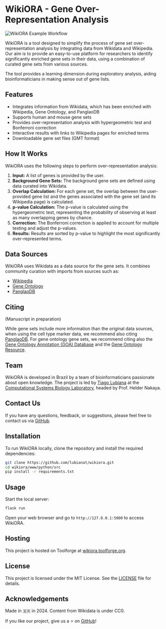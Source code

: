# WikiORA - Gene Over-Representation Analysis

![WikiORA Example Workflow](https://wikiora.toolforge.org/static/example.png)

WikiORA is a tool designed to simplify the process of gene set over-representation analysis by integrating data from Wikidata and Wikipedia. Our aim is to provide an easy-to-use platform for researchers to identify significantly enriched gene sets in their data, using a combination of curated gene sets from various sources.

The tool provides a learning dimension during exploratory analysis, aiding bioinformaticians in making sense out of gene lists. 

## Features

- Integrates information from Wikidata, which has been enriched with Wikipedia, Gene Ontology, and PanglaoDB
- Supports human and mouse gene sets
- Provides over-representation analysis with hypergeometric test and Bonferroni correction
- Interactive results with links to Wikipedia pages for enriched terms
- Downloadable gene set files (GMT format)

## How It Works

WikiORA uses the following steps to perform over-representation analysis:

1. **Input:** A list of genes is provided by the user.
2. **Background Gene Sets:** The background gene sets are defined using data curated into Wikidata.
3. **Overlap Calculation:** For each gene set, the overlap between the user-provided gene list and the genes associated with the gene set (and its Wikipedia page) is calculated.
4. **p-value Calculation:** The p-value is calculated using the hypergeometric test, representing the probability of observing at least as many overlapping genes by chance.
5. **Correction:** The Bonferroni correction is applied to account for multiple testing and adjust the p-values.
6. **Results:** Results are sorted by p-value to highlight the most significantly over-represented terms.

## Data Sources

WikiORA uses Wikidata as a data source for the gene sets. It combines community curation with imports from sources such as:

- [Wikipedia](https://en.wikipedia.org)
- [Gene Ontology](http://geneontology.org)
- [PanglaoDB](https://panglaodb.se)

## Citing

(Manuscript in preparation)

While gene sets include more information than the original data sources, when using the cell type marker data, we recommend also citing [PanglaoDB](https://panglaodb.se). For gene ontology gene sets, we recommend citing also the [Gene Ontology Annotation (GOA) Database](https://www.ebi.ac.uk/GOA/) and the [Gene Ontology Resource](https://geneontology.org/docs/go-citation-policy/).

## Team

WikiORA is developed in Brazil by a team of bioinformaticians passionate about open knowledge. The project is led by [Tiago Lubiana](https://tiago.bio.br) at the [Computational Systems Biology Laboratory](https://www.csbiology.org/), headed by Prof. Helder Nakaya.

## Contact Us

If you have any questions, feedback, or suggestions, please feel free to contact us via [GitHub](https://github.com/lubianat/wikiora/issues).

## Installation

To run WikiORA locally, clone the repository and install the required dependencies:

```bash
git clone https://github.com/lubianat/wikiora.git
cd wikiora/www/python/src
pip install -r requirements.txt
```

## Usage

Start the local server:

```bash
flask run
```

Open your web browser and go to `http://127.0.0.1:5000` to access WikiORA.

## Hosting

This project is hosted on Toolforge at [wikiora.toolforge.org](https://wikiora.toolforge.org).

## License

This project is licensed under the MIT License. See the [LICENSE](LICENSE) file for details.

## Acknowledgements

Made in 🇧🇷 in 2024. Content from Wikidata is under CC0.

If you like our project, give us a ⭐ on [GitHub](https://github.com/lubianat/wikiora)!
